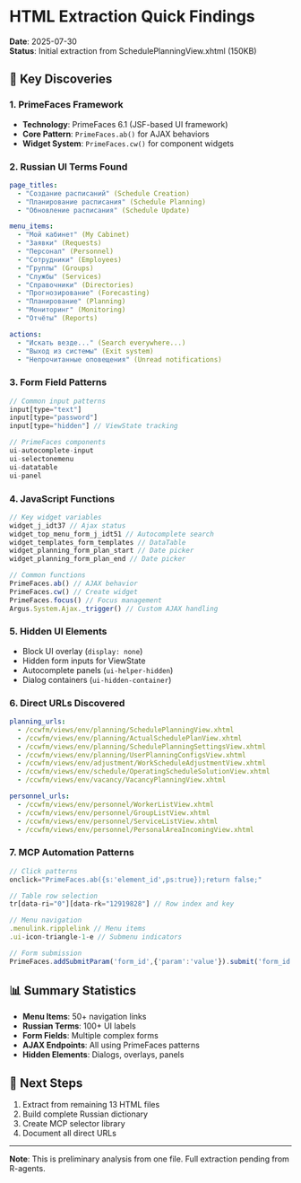 # HTML Extraction Quick Findings

**Date**: 2025-07-30  
**Status**: Initial extraction from SchedulePlanningView.xhtml (150KB)

## 🔑 Key Discoveries

### 1. PrimeFaces Framework
- **Technology**: PrimeFaces 6.1 (JSF-based UI framework)
- **Core Pattern**: `PrimeFaces.ab()` for AJAX behaviors
- **Widget System**: `PrimeFaces.cw()` for component widgets

### 2. Russian UI Terms Found
```yaml
page_titles:
  - "Создание расписаний" (Schedule Creation)
  - "Планирование расписания" (Schedule Planning)
  - "Обновление расписания" (Schedule Update)

menu_items:
  - "Мой кабинет" (My Cabinet)
  - "Заявки" (Requests)
  - "Персонал" (Personnel)
  - "Сотрудники" (Employees)
  - "Группы" (Groups)
  - "Службы" (Services)
  - "Справочники" (Directories)
  - "Прогнозирование" (Forecasting)
  - "Планирование" (Planning)
  - "Мониторинг" (Monitoring)
  - "Отчёты" (Reports)

actions:
  - "Искать везде..." (Search everywhere...)
  - "Выход из системы" (Exit system)
  - "Непрочитанные оповещения" (Unread notifications)
```

### 3. Form Field Patterns
```javascript
// Common input patterns
input[type="text"]
input[type="password"] 
input[type="hidden"] // ViewState tracking

// PrimeFaces components
ui-autocomplete-input
ui-selectonemenu
ui-datatable
ui-panel
```

### 4. JavaScript Functions
```javascript
// Key widget variables
widget_j_idt37 // Ajax status
widget_top_menu_form_j_idt51 // Autocomplete search
widget_templates_form_templates // DataTable
widget_planning_form_plan_start // Date picker
widget_planning_form_plan_end // Date picker

// Common functions
PrimeFaces.ab() // AJAX behavior
PrimeFaces.cw() // Create widget
PrimeFaces.focus() // Focus management
Argus.System.Ajax._trigger() // Custom AJAX handling
```

### 5. Hidden UI Elements
- Block UI overlay (`display: none`)
- Hidden form inputs for ViewState
- Autocomplete panels (`ui-helper-hidden`)
- Dialog containers (`ui-hidden-container`)

### 6. Direct URLs Discovered
```yaml
planning_urls:
  - /ccwfm/views/env/planning/SchedulePlanningView.xhtml
  - /ccwfm/views/env/planning/ActualSchedulePlanView.xhtml
  - /ccwfm/views/env/planning/SchedulePlanningSettingsView.xhtml
  - /ccwfm/views/env/planning/UserPlanningConfigsView.xhtml
  - /ccwfm/views/env/adjustment/WorkScheduleAdjustmentView.xhtml
  - /ccwfm/views/env/schedule/OperatingScheduleSolutionView.xhtml
  - /ccwfm/views/env/vacancy/VacancyPlanningView.xhtml

personnel_urls:
  - /ccwfm/views/env/personnel/WorkerListView.xhtml
  - /ccwfm/views/env/personnel/GroupListView.xhtml
  - /ccwfm/views/env/personnel/ServiceListView.xhtml
  - /ccwfm/views/env/personnel/PersonalAreaIncomingView.xhtml
```

### 7. MCP Automation Patterns
```javascript
// Click patterns
onclick="PrimeFaces.ab({s:'element_id',ps:true});return false;"

// Table row selection
tr[data-ri="0"][data-rk="12919828"] // Row index and key

// Menu navigation
.menulink.ripplelink // Menu items
.ui-icon-triangle-1-e // Submenu indicators

// Form submission
PrimeFaces.addSubmitParam('form_id',{'param':'value'}).submit('form_id')
```

## 📊 Summary Statistics
- **Menu Items**: 50+ navigation links
- **Russian Terms**: 100+ UI labels
- **Form Fields**: Multiple complex forms
- **AJAX Endpoints**: All using PrimeFaces patterns
- **Hidden Elements**: Dialogs, overlays, panels

## 🎯 Next Steps
1. Extract from remaining 13 HTML files
2. Build complete Russian dictionary
3. Create MCP selector library
4. Document all direct URLs

---

**Note**: This is preliminary analysis from one file. Full extraction pending from R-agents.